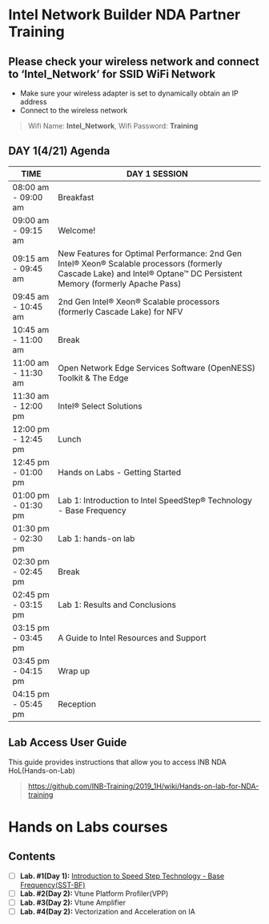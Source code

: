 # Intel Network Builder NDA Partner Training

## Please check your wireless network and connect to  ‘Intel_Network’  for SSID WiFi Network
* Make sure your wireless adapter is set to dynamically obtain an IP address 
* Connect to the wireless network
> Wifi Name: **Intel_Network**, Wifi Password: **Training**
  
## DAY 1(4/21) Agenda  

| TIME                | DAY 1 SESSION |
|---------------------|---------------|
| 08:00 am - 09:00 am | Breakfast     |
| 09:00 am - 09:15 am | Welcome!      |
| 09:15 am - 09:45 am | New Features for Optimal Performance: 2nd Gen Intel® Xeon® Scalable processors (formerly Cascade Lake) and Intel® Optane™ DC Persistent Memory (formerly Apache Pass) |
| 09:45 am - 10:45 am | 2nd Gen Intel® Xeon® Scalable processors (formerly Cascade Lake) for NFV |
| 10:45 am - 11:00 am | Break |
| 11:00 am - 11:30 am | Open Network Edge Services Software (OpenNESS) Toolkit & The Edge |
| 11:30 am - 12:00 pm | Intel® Select Solutions |
| 12:00 pm - 12:45 pm | Lunch |
| 12:45 pm - 01:00 pm | Hands on Labs - Getting Started |
| 01:00 pm - 01:30 pm | Lab 1: Introduction to Intel SpeedStep® Technology - Base Frequency |
| 01:30 pm - 02:30 pm | Lab 1: hands-on lab |
| 02:30 pm - 02:45 pm | Break |
| 02:45 pm - 03:15 pm | Lab 1: Results and Conclusions |
| 03:15 pm - 03:45 pm | A Guide to Intel Resources and Support |
| 03:45 pm - 04:15 pm | Wrap up |
| 04:15 pm - 05:45 pm | Reception |


## Lab Access User Guide 
This guide provides instructions that allow you to access INB NDA HoL(Hands-on-Lab)
> https://github.com/INB-Training/2019_1H/wiki/Hands-on-lab-for-NDA-training


# Hands on Labs courses

## Contents
- [ ] **Lab. #1(Day 1):** [Introduction to Speed Step Technology - Base Frequency(SST-BF)] 
- [ ] **Lab. #2(Day 2):** Vtune Platform Profiler(VPP)
- [ ] **Lab. #3(Day 2):** Vtune Amplifier
- [ ] **Lab. #4(Day 2):** Vectorization and Acceleration on IA

 [Introduction to Speed Step Technology - Base Frequency(SST-BF)]: https://github.com/brianeiler/ovs-dpdk/blob/master/lab-docs/0.0%20Lab%20Guide.md
